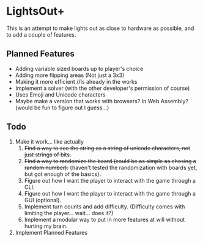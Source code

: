 LightsOut+
=================

This is an attempt to make lights out as close to hardware as possible, and to add a couple of features.

## Planned Features
* Adding variable sized boards up to player's choice
* Adding more flipping areas (Not just a 3x3)
* Making it more efficient //Is already in the works
* Implement a solver (with the other developer's permission of course)
* Uses Emoji and Unicode characters
* Maybe make a version that works with browsers? In Web Assembly? (would be fun to figure out I guess...)

## Todo
1. Make it work... like actually
    1. ~~Find a way to see the string as a string of unicode characters, not just strings of bits.~~
    2. ~~Find a way to randomize the board (could be as simple as chosing a random number).~~ {haven't tested the randomization with boards yet, but got enough
    of the basics}.
    3. Figure out how I want the player to interact with the game through a CLI.
    4. Figure out how I want the player to interact with the game through a GUI (optional).
    5. Implement turn counts and add difficulty. (Difficulty comes with limiting the player... wait... does it?)
    7. Implement a modular way to put in more features at will without hurting my brain.
2. Implement Planned Features
